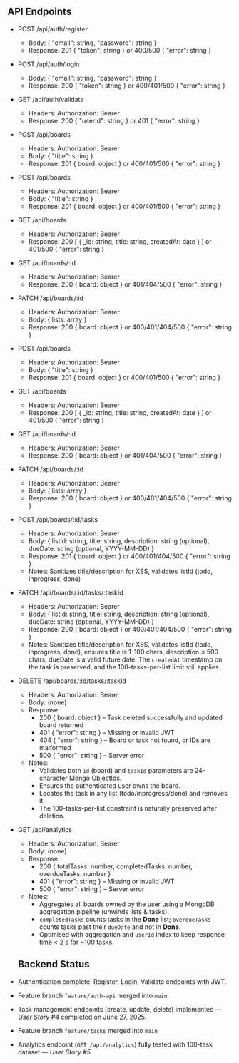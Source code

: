 ## API Endpoints

- POST /api/auth/register
  - Body: { "email": string, "password": string }
  - Response: 201 { "token": string } or 400/500 { "error": string }
- POST /api/auth/login
  - Body: { "email": string, "password": string }
  - Response: 200 { "token": string } or 400/401/500 { "error": string }
- GET /api/auth/validate
  - Headers: Authorization: Bearer <token>
  - Response: 200 { "userId": string } or 401 { "error": string }
- POST /api/boards
  - Headers: Authorization: Bearer <token>
  - Body: { "title": string }
  - Response: 201 { board: object } or 400/401/500 { "error": string }

- POST /api/boards
  - Headers: Authorization: Bearer <token>
  - Body: { "title": string }
  - Response: 201 { board: object } or 400/401/500 { "error": string }
- GET /api/boards
  - Headers: Authorization: Bearer <token>
  - Response: 200 [ { _id: string, title: string, createdAt: date } ] or 401/500 { "error": string }

- GET /api/boards/:id
  - Headers: Authorization: Bearer <token>
  - Response: 200 { board: object } or 401/404/500 { "error": string }

- PATCH /api/boards/:id
  - Headers: Authorization: Bearer <token>
  - Body: { lists: array }
  - Response: 200 { board: object } or 400/401/404/500 { "error": string }

- POST /api/boards
  - Headers: Authorization: Bearer <token>
  - Body: { "title": string }
  - Response: 201 { board: object } or 400/401/500 { "error": string }
- GET /api/boards
  - Headers: Authorization: Bearer <token>
  - Response: 200 [ { _id: string, title: string, createdAt: date } ] or 401/500 { "error": string }

- GET /api/boards/:id
  - Headers: Authorization: Bearer <token>
  - Response: 200 { board: object } or 401/404/500 { "error": string }

- PATCH /api/boards/:id
  - Headers: Authorization: Bearer <token>
  - Body: { lists: array }
  - Response: 200 { board: object } or 400/401/404/500 { "error": string }

- POST /api/boards/:id/tasks
  - Headers: Authorization: Bearer <token>
  - Body: { listId: string, title: string, description: string (optional), dueDate: string (optional, YYYY-MM-DD) }
  - Response: 201 { board: object } or 400/401/404/500 { "error": string }
  - Notes: Sanitizes title/description for XSS, validates listId (todo, inprogress, done)

- PATCH /api/boards/:id/tasks/:taskId
  - Headers: Authorization: Bearer <token>
  - Body: { listId: string, title: string, description: string (optional), dueDate: string (optional, YYYY-MM-DD) }
  - Response: 200 { board: object } or 400/401/404/500 { "error": string }
  - Notes: Sanitizes title/description for XSS, validates listId (todo, inprogress, done), ensures title is 1-100 chars, description ≤ 500 chars, dueDate is a valid future date. The `createdAt` timestamp on the task is preserved, and the 100-tasks-per-list limit still applies.

- DELETE /api/boards/:id/tasks/:taskId
  - Headers: Authorization: Bearer <token>
  - Body: (none)
  - Response:
    - 200 { board: object } – Task deleted successfully and updated board returned
    - 401 { "error": string } – Missing or invalid JWT
    - 404 { "error": string } – Board or task not found, or IDs are malformed
    - 500 { "error": string } – Server error
  - Notes:
    - Validates both `id` (board) and `taskId` parameters are 24-character Mongo ObjectIds.
    - Ensures the authenticated user owns the board.
    - Locates the task in any list (todo/inprogress/done) and removes it.
    - The 100-tasks-per-list constraint is naturally preserved after deletion.

- GET /api/analytics
  - Headers: Authorization: Bearer <token>
  - Body: (none)
  - Response:
    - 200 { totalTasks: number, completedTasks: number, overdueTasks: number }
    - 401 { "error": string } – Missing or invalid JWT
    - 500 { "error": string } – Server error
  - Notes:
    - Aggregates all boards owned by the user using a MongoDB aggregation pipeline (unwinds lists & tasks).
    - `completedTasks` counts tasks in the **Done** list; `overdueTasks` counts tasks past their `dueDate` and not in **Done**.
    - Optimised with aggregation and `userId` index to keep response time < 2 s for ~100 tasks.

  ## Backend Status

- Authentication complete: Register, Login, Validate endpoints with JWT.
- Feature branch `feature/auth-api` merged into `main`.
- Task management endpoints (create, update, delete) implemented — _User Story #4_ completed on June 27, 2025.
- Feature branch `feature/tasks` merged into `main`
- Analytics endpoint (`GET /api/analytics`) fully tested with 100-task dataset — _User Story #5_
